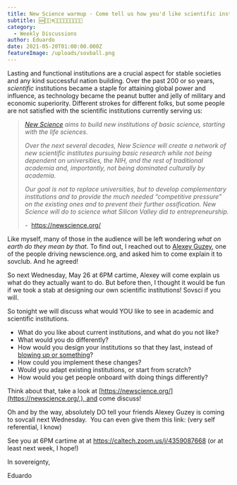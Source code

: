 ```yaml
---
title: New Science warmup - Come tell us how you'd like scientific institutions to be!
subtitle: 🆕🔬🧬⚗️👨‍🔬🥽🦟🧫🧪👩‍🔬🔭
category:
  - Weekly Discussions
author: Eduardo
date: 2021-05-20T01:00:00.000Z
featureImage: /uploads/sovball.png
---
```

Lasting and functional institutions are a crucial aspect for stable societies and any kind successful nation building. Over the past 200 or so years, *scientific* institutions became a staple for attaining global power and influence, as technology became the peanut butter and jelly of military and economic superiority. Different strokes for different folks, but some people are not satisfied with the scientific institutions currently serving us:



> *[New Science](< https://newscience.org/>) aims to build new institutions of basic science, starting with the life sciences.*
>
>
>
> *Over the next several decades, New Science will create a network of new scientific institutes pursuing basic research while not being dependent on universities, the NIH, and the rest of traditional academia and, importantly, not being dominated culturally by academia.*
>
>
>
> *Our goal is not to replace universities, but to develop complementary institutions and to provide the much needed “competitive pressure” on the existing ones and to prevent their further ossification. New Science will do to science what Silicon Valley did to entrepreneurship.*
>
>
>
> *\-*  https://newscience.org/



Like myself, many of those in the audience will be left wondering *what on earth do they mean by that*. To find out, I reached out to [Alexey Guzey](https://guzey.com/), one of the people driving newscience.org, and asked him to come explain it to sovclub. And he agreed!



So next Wednesday, May 26 at 6PM cartime, Alexey will come explain us what do they actually want to do. But before then, I thought it would be fun if we took a stab at designing our own scientific institutions! Sovsci if you will.



So tonight we will discuss what would YOU like to see in academic and scientific institutions. 

* What do you like about current institutions, and what do you not like? 
* What would you do differently?
* How would you design your institutions so that they last, instead of [blowing up or something](https://www.coindesk.com/55m-hack-ethereum-down)?
* How could you implement these changes? 
* Would you adapt existing institutions, or start from scratch? 
* How would you get people onboard with doing things differently?

Think about that, take a look at [https://newscience.org/](https://newscience.org/,), and come discuss!



Oh and by the way, absolutely DO tell your friends Alexey Guzey is coming to sovcall next Wednesday.  You can even give them this link: (very self referential, I know)



See you at 6PM cartime at at https://caltech.zoom.us/j/4359087668 (or at least next week, I hope!)



In sovereignty,



Eduardo
